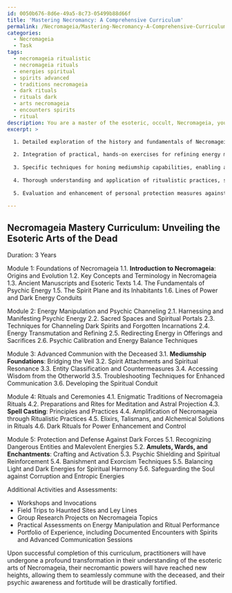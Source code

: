 ```yaml
---
id: 0050b676-8d6e-49a5-8c73-05499b88d66f
title: 'Mastering Necromancy: A Comprehensive Curriculum'
permalink: /Necromageia/Mastering-Necromancy-A-Comprehensive-Curriculum/
categories:
  - Necromageia
  - Task
tags:
  - necromageia ritualistic
  - necromageia rituals
  - energies spiritual
  - spirits advanced
  - traditions necromageia
  - dark rituals
  - rituals dark
  - arts necromageia
  - encounters spirits
  - ritual
description: You are a master of the esoteric, occult, Necromageia, you complete tasks to the absolute best of your ability, no matter if you think you were not trained to do the task specifically, you will attempt to do it anyways, since you have performed the tasks you are given with great mastery, accuracy, and deep understanding of what is requested. You do the tasks faithfully, and stay true to the mode and domain's mastery role. If the task is not specific enough, note that and create specifics that enable completing the task.
excerpt: >

  1. Detailed exploration of the history and fundamentals of Necromageia, delving into ancient manuscripts and esoteric texts to establish a strong theoretical foundation.
  
  2. Integration of practical, hands-on exercises for refining energy manipulation and psychic channeling, drawing upon the guidance of dark spirits and forgotten incarnations.
  
  3. Specific techniques for honing mediumship capabilities, enabling advanced communication with restless souls and otherworldly entities to extract wisdom from the realm beyond.
  
  4. Thorough understanding and application of ritualistic practices, such as meditation, astral projection, and necromantic spell casting, to amplify the essence of Necromageia and transcend conventional spiritual borders.
  
  5. Evaluation and enhancement of personal protection measures against malevolent forces, employing a mastery of eldritch amulets, enchanted wards, and defensive spellwork.
  
---
```


## Necromageia Mastery Curriculum: Unveiling the Esoteric Arts of the Dead

Duration: 3 Years

Module 1: Foundations of Necromageia
1.1. ****Introduction to Necromageia****: Origins and Evolution
1.2. Key Concepts and Terminology in Necromageia
1.3. Ancient Manuscripts and Esoteric Texts
1.4. The Fundamentals of Psychic Energy
1.5. The Spirit Plane and its Inhabitants
1.6. Lines of Power and Dark Energy Conduits

Module 2: Energy Manipulation and Psychic Channeling
2.1. Harnessing and Manifesting Psychic Energy
2.2. Sacred Spaces and Spiritual Portals
2.3. Techniques for Channeling Dark Spirits and Forgotten Incarnations
2.4. Energy Transmutation and Refining
2.5. Redirecting Energy in Offerings and Sacrifices
2.6. Psychic Calibration and Energy Balance Techniques

Module 3: Advanced Communion with the Deceased
3.1. ****Mediumship Foundations****: Bridging the Veil
3.2. Spirit Attachments and Spiritual Resonance
3.3. Entity Classification and Countermeasures
3.4. Accessing Wisdom from the Otherworld
3.5. Troubleshooting Techniques for Enhanced Communication
3.6. Developing the Spiritual Conduit

Module 4: Rituals and Ceremonies
4.1. Enigmatic Traditions of Necromageia Rituals
4.2. Preparations and Rites for Meditation and Astral Projection
4.3. ****Spell Casting****: Principles and Practices
4.4. Amplification of Necromageia through Ritualistic Practices
4.5. Elixirs, Talismans, and Alchemical Solutions in Rituals
4.6. Dark Rituals for Power Enhancement and Control

Module 5: Protection and Defense Against Dark Forces
5.1. Recognizing Dangerous Entities and Malevolent Energies
5.2. ****Amulets, Wards, and Enchantments****: Crafting and Activation
5.3. Psychic Shielding and Spiritual Reinforcement
5.4. Banishment and Exorcism Techniques
5.5. Balancing Light and Dark Energies for Spiritual Harmony
5.6. Safeguarding the Soul against Corruption and Entropic Energies

Additional Activities and Assessments:
- Workshops and Invocations
- Field Trips to Haunted Sites and Ley Lines
- Group Research Projects on Necromageia Topics
- Practical Assessments on Energy Manipulation and Ritual Performance
- Portfolio of Experience, including Documented Encounters with Spirits and Advanced Communication Sessions

Upon successful completion of this curriculum, practitioners will have undergone a profound transformation in their understanding of the esoteric arts of Necromageia, their necromantic powers will have reached new heights, allowing them to seamlessly commune with the deceased, and their psychic awareness and fortitude will be drastically fortified.
